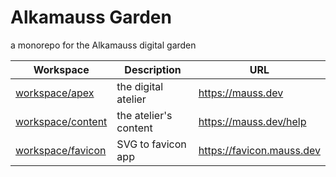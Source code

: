 # Alkamauss Garden

a monorepo for the Alkamauss digital garden

| Workspace                                | Description           | URL                         |
| ---------------------------------------- | --------------------- | --------------------------- |
| [workspace/apex](./workspace/apex)       | the digital atelier   | <https://mauss.dev>         |
| [workspace/content](./workspace/content) | the atelier's content | <https://mauss.dev/help>    |
| [workspace/favicon](./workspace/favicon) | SVG to favicon app    | <https://favicon.mauss.dev> |
